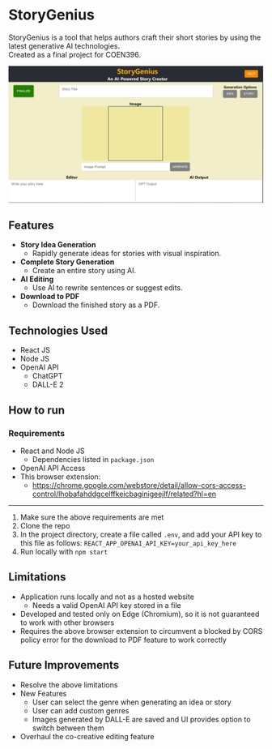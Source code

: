# StoryGenius
StoryGenius is a tool that helps authors craft their short stories by using the latest 
generative AI technologies. \
Created as a final project for COEN396.

![storygenius_screenshot](public/storygenius_screenshot.png)

## Features
* **Story Idea Generation**
    * Rapidly generate ideas for stories with visual inspiration.
* **Complete Story Generation**
    * Create an entire story using AI.
* **AI Editing**
    * Use AI to rewrite sentences or suggest edits.
* **Download to PDF**
    * Download the finished story as a PDF.

## Technologies Used
* React JS
* Node JS
* OpenAI API
    * ChatGPT
    * DALL-E 2

## How to run
### Requirements
* React and Node JS
   * Dependencies listed in `package.json`
* OpenAI API Access
* This browser extension:
   * https://chrome.google.com/webstore/detail/allow-cors-access-control/lhobafahddgcelffkeicbaginigeejlf/related?hl=en
---
1. Make sure the above requirements are met
2. Clone the repo
3. In the project directory, create a file called `.env`, and add your API key to this file as follows:
   `REACT_APP_OPENAI_API_KEY=your_api_key_here`
4. Run locally with `npm start`

## Limitations
* Application runs locally and not as a hosted website
   * Needs a valid OpenAI API key stored in a file
* Developed and tested only on Edge (Chromium), so it is not guaranteed to work with other browsers
* Requires the above browser extension to circumvent a blocked by CORS policy error for the download to PDF feature to work correctly

## Future Improvements
* Resolve the above limitations
* New Features
   * User can select the genre when generating an idea or story
   * User can add custom genres
   * Images generated by DALL-E are saved and UI provides option to switch between them
* Overhaul the co-creative editing feature
